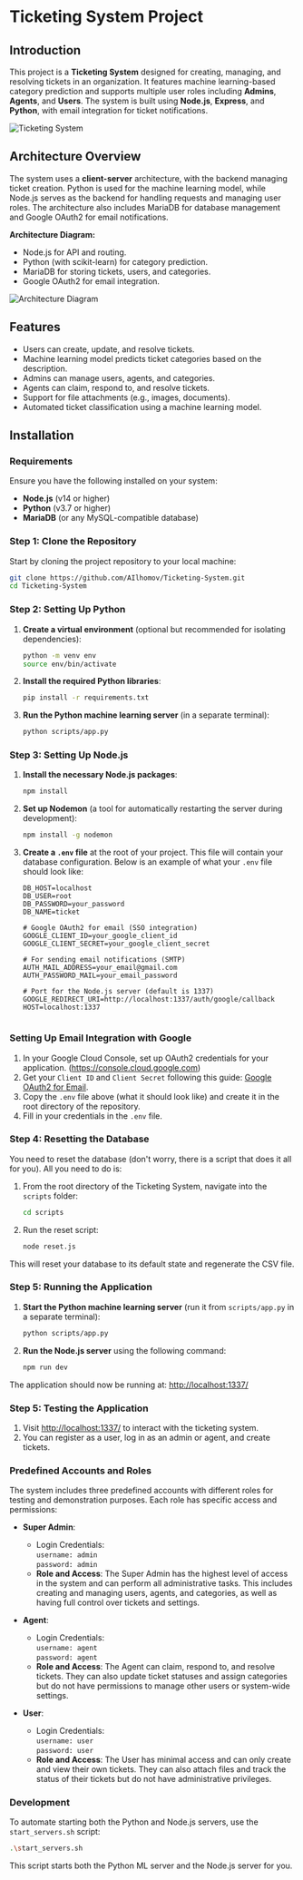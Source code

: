 
# Ticketing System Project

## Introduction
This project is a **Ticketing System** designed for creating, managing, and resolving tickets in an organization. It features machine learning-based category prediction and supports multiple user roles including **Admins**, **Agents**, and **Users**. The system is built using **Node.js**, **Express**, and **Python**, with email integration for ticket notifications.

![Ticketing System](assets/images/image.png)

## Architecture Overview
The system uses a **client-server** architecture, with the backend managing ticket creation. Python is used for the machine learning model, while Node.js serves as the backend for handling requests and managing user roles. The architecture also includes MariaDB for database management and Google OAuth2 for email notifications.

**Architecture Diagram:**
- Node.js for API and routing.
- Python (with scikit-learn) for category prediction.
- MariaDB for storing tickets, users, and categories.
- Google OAuth2 for email integration.

![Architecture Diagram](assets/images/ticket-db.png)

## Features
- Users can create, update, and resolve tickets.
- Machine learning model predicts ticket categories based on the description.
- Admins can manage users, agents, and categories.
- Agents can claim, respond to, and resolve tickets.
- Support for file attachments (e.g., images, documents).
- Automated ticket classification using a machine learning model.

## Installation

### Requirements
Ensure you have the following installed on your system:
- **Node.js** (v14 or higher)
- **Python** (v3.7 or higher)
- **MariaDB** (or any MySQL-compatible database)

### Step 1: Clone the Repository

Start by cloning the project repository to your local machine:

```bash
git clone https://github.com/AIlhomov/Ticketing-System.git
cd Ticketing-System
```

### Step 2: Setting Up Python

1. **Create a virtual environment** (optional but recommended for isolating dependencies):
   ```bash
   python -m venv env
   source env/bin/activate
   ```

2. **Install the required Python libraries**:
   ```bash
   pip install -r requirements.txt
   ```

3. **Run the Python machine learning server** (in a separate terminal):
   ```bash
   python scripts/app.py
   ```

### Step 3: Setting Up Node.js

1. **Install the necessary Node.js packages**:
   ```bash
   npm install
   ```

2. **Set up Nodemon** (a tool for automatically restarting the server during development):
   ```bash
   npm install -g nodemon
   ```

3. **Create a `.env` file** at the root of your project. This file will contain your database configuration. Below is an example of what your `.env` file should look like:

   ```env
   DB_HOST=localhost
   DB_USER=root
   DB_PASSWORD=your_password
   DB_NAME=ticket

   # Google OAuth2 for email (SSO integration) 
   GOOGLE_CLIENT_ID=your_google_client_id
   GOOGLE_CLIENT_SECRET=your_google_client_secret

   # For sending email notifications (SMTP)
   AUTH_MAIL_ADDRESS=your_email@gmail.com
   AUTH_PASSWORD_MAIL=your_email_password
   
   # Port for the Node.js server (default is 1337) 
   GOOGLE_REDIRECT_URI=http://localhost:1337/auth/google/callback
   HOST=localhost:1337


   ```
### Setting Up Email Integration with Google

1. In your Google Cloud Console, set up OAuth2 credentials for your application. (https://console.cloud.google.com)
2. Get your `Client ID` and `Client Secret` following this guide: [Google OAuth2 for Email](https://developers.google.com/identity/protocols/oauth2).
3. Copy the `.env` file above (what it should look like) and create it in the root directory of the repository.
4. Fill in your credentials in the `.env` file.



### Step 4: Resetting the Database
You need to reset the database (don't worry, there is a script that does it all for you). All you need to do is:

1. From the root directory of the Ticketing System, navigate into the `scripts` folder:
   ```bash
   cd scripts
   ```
2. Run the reset script:
   ```bash
   node reset.js
   ```

This will reset your database to its default state and regenerate the CSV file.


### Step 5: Running the Application

1. **Start the Python machine learning server** (run it from `scripts/app.py` in a separate terminal):
   ```bash
   python scripts/app.py
   ```

2. **Run the Node.js server** using the following command:
   ```bash
   npm run dev
   ```

The application should now be running at:
[http://localhost:1337/](http://localhost:1337/)

### Step 5: Testing the Application

1. Visit [http://localhost:1337/](http://localhost:1337/) to interact with the ticketing system.
2. You can register as a user, log in as an admin or agent, and create tickets.

### Predefined Accounts and Roles
The system includes three predefined accounts with different roles for testing and demonstration purposes. Each role has specific access and permissions:

- **Super Admin**:  
  - Login Credentials:  
    `username: admin`  
    `password: admin`  
  - **Role and Access**: The Super Admin has the highest level of access in the system and can perform all administrative tasks. This includes creating and managing users, agents, and categories, as well as having full control over tickets and settings.

- **Agent**:  
  - Login Credentials:  
    `username: agent`  
    `password: agent`  
  - **Role and Access**: The Agent can claim, respond to, and resolve tickets. They can also update ticket statuses and assign categories but do not have permissions to manage other users or system-wide settings.

- **User**:  
  - Login Credentials:  
    `username: user`  
    `password: user`  
  - **Role and Access**: The User has minimal access and can only create and view their own tickets. They can also attach files and track the status of their tickets but do not have administrative privileges.


### Development

To automate starting both the Python and Node.js servers, use the `start_servers.sh` script:

```bash
.\start_servers.sh
```

This script starts both the Python ML server and the Node.js server for you.

